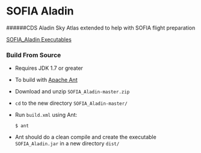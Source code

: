 SOFIA Aladin
============

######CDS Aladin Sky Atlas extended to help with SOFIA flight preparation

[SOFIA_Aladin Executables](../../releases)

### Build From Source
* Requires JDK 1.7 or greater

* To build with [Apache Ant](http://ant.apache.org/) 
 * Download and unzip `SOFIA_Aladin-master.zip`
 * `cd` to the new directory `SOFIA_Aladin-master/`
 * Run `build.xml` using Ant:

   `$ ant`
  * Ant should do a clean compile and create the executable `SOFIA_Aladin.jar` in a new directory `dist/`
